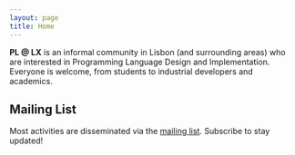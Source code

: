 ```yaml
---
layout: page
title: Home
---
```


**PL @ LX** is an informal community in Lisbon (and surrounding areas) who are interested in Programming Language Design and Implementation. Everyone is welcome, from students to industrial developers and academics.

## Mailing List

Most activities are disseminated via the [mailing list](https://groups.google.com/g/pl_lx/). Subscribe to stay updated!
